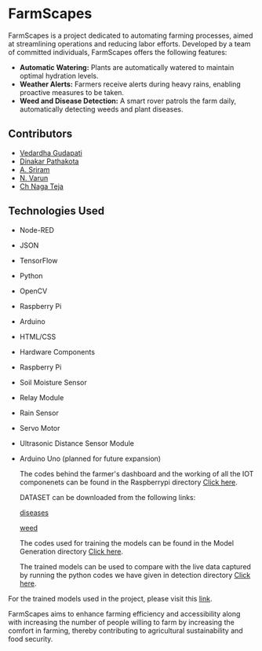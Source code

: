 # FarmScapes

FarmScapes is a project dedicated to automating farming processes, aimed at streamlining operations and reducing labor efforts. Developed by a team of committed individuals, FarmScapes offers the following features:

- **Automatic Watering:** Plants are automatically watered to maintain optimal hydration levels.
- **Weather Alerts:** Farmers receive alerts during heavy rains, enabling proactive measures to be taken.
- **Weed and Disease Detection:** A smart rover patrols the farm daily, automatically detecting weeds and plant diseases.

## Contributors

- [Vedardha Gudapati](https://www.linkedin.com/in/vedardha-gudapati-a220022a8/)
- [Dinakar Pathakota](https://www.linkedin.com/in/dinakar-pathakota-32a823251/)
- [A. Sriram](https://www.linkedin.com/in/shreeram59/)
- [N. Varun](https://www.linkedin.com/in/naralasetty-varun-1579a6259/)
- [Ch Naga Teja](https://www.linkedin.com/in/teja-ch-994ab92b7/)

## Technologies Used

- Node-RED
- JSON
- TensorFlow
- Python
- OpenCV
- Raspberry Pi
- Arduino
- HTML/CSS
- Hardware Components
- Raspberry Pi
- Soil Moisture Sensor
- Relay Module
- Rain Sensor
- Servo Motor
- Ultrasonic Distance Sensor Module
- Arduino Uno (planned for future expansion)

  The codes behind the farmer's dashboard and the working of all the IOT componenets can be found in the Raspberrypi directory [Click here](https://github.com/dinakar0745/Eplor_Hackathon2k24_KLH_FramScape/tree/main/Raspberrypi).

  DATASET can be downloaded from the following links:

  [diseases](https://www.kaggle.com/datasets/vipoooool/new-plant-diseases-dataset)

  [weed](https://www.kaggle.com/datasets/vinayakshanawad/weedcrop-image-dataset)

  The codes used for training the models can be found in the Model Generation directory [Click here](https://github.com/dinakar0745/Eplor_Hackathon2k24_KLH_FramScape/tree/main/Model%20Generation).

  The trained models can be used to compare with the live data captured by running the python codes we have given in detection directory [Click here](https://github.com/dinakar0745/Eplor_Hackathon2k24_KLH_FramScape/tree/main/detection).

For the trained models used in the project, please visit this [link](https://drive.google.com/drive/folders/1oDF3-2sQ_iRsZp4q76z0WoWyuMQdT_Df?usp=sharing).

FarmScapes aims to enhance farming efficiency and accessibility along with increasing the number of people willing to farm by increasing the comfort in farming, thereby contributing to agricultural sustainability and food security.
